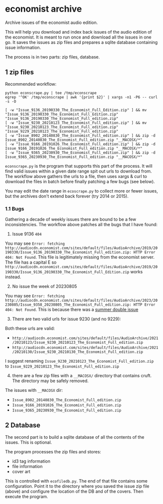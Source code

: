 # economist archive

Archive issues of the economist audio edition.

This will help you download and index back issues of the audio edition of the economist. It is meant to run once and download all the issues in one go. It saves the issues as zip files and prepares a sqlite database containing issue information.

The process is in two parts: zip files, database.

## 1 zip files

Recommended workflow:

```
python econscrape.py | tee /tmp/econscrape
egrep '^OK' /tmp/econscrape | awk '{print $2}' | xargs -n1 -P6 -- curl -s -O

[ -w "Issue_9136_20190330_The_Economist_Full_Edition.zip" ] && mv "Issue_9136_20190330_The_Economist_Full_Edition.zip" "Issue_9136_20190330_The_Economist_Full_edition.zip"
[ -w "Issue_9230_20210123_The_Economist_Full_edition.zip" ] && mv "Issue_9230_20210123_The_Economist_Full_edition.zip" "Issue_9229_20210123_The_Economist_Full_edition.zip"
[ -w "Issue_8902_20140830_The_Economist_Full_edition.zip" ] && zip -d Issue_8902_20140830_The_Economist_Full_edition.zip "__MACOSX/*"
[ -w "Issue_9166_20191026_The_Economist_Full_edition.zip" ] && zip -d Issue_9166_20191026_The_Economist_Full_edition.zip "__MACOSX/*"
[ -w "Issue_9365_20230930_The_Economist_Full_edition.zip" ] && zip -d Issue_9365_20230930_The_Economist_Full_edition.zip "__MACOSX/*"
```

`econscrape.py` is the program that supports this part of the process. It will find valid issues within a given date range spit out urls to download from. The workflow above gathers the urls to a file, then uses xargs & curl to download the files in batch before finally patching a few bugs (see below).

You may edit the date range in `ecoscrape.py` to collect more or fewer issues, but the archives don't extend back forever (try 2014 or 2015).

### 1.1 Bugs

Gathering a decade of weekly issues there are bound to be a few inconsistencies. The workflow above patches all the bugs that I have found:

1. Issue 9136 `404`

You may see `Error: fetching http://audiocdn.economist.com/sites/default/files/AudioArchive/2019/20190330/Issue_9136_20190330_The_Economist_Full_edition.zip: HTTP Error 404: Not Found`. This file is legitimately missing from the economist server. The file has a capital E so `http://audiocdn.economist.com/sites/default/files/AudioArchive/2019/20190330/Issue_9136_20190330_The_Economist_Full_Edition.zip` works instead.

2. No issue the week of 20230805

You may see `Error: fetching http://audiocdn.economist.com/sites/default/files/AudioArchive/2023/20230805/Issue_9358_20230805_The_Economist_Full_edition.zip: HTTP Error 404: Not Found`. This is because there was a [summer double issue](https://myaccount.economist.com/s/article/double-issue-FAQ)

3. There are two valid urls for issue 9230 (and no 9229):

Both these urls are valid:

  - `http://audiocdn.economist.com/sites/default/files/AudioArchive/2021/20210123/Issue_9230_20210123_The_Economist_Full_edition.zip`
  - `http://audiocdn.economist.com/sites/default/files/AudioArchive/2021/20210130/Issue_9230_20210130_The_Economist_Full_edition.zip`

I suggest renaming `Issue_9230_20210123_The_Economist_Full_edition.zip` to `Issue_9229_20210123_The_Economist_Full_edition.zip`

4. there are a few zip files with a `__MACOSX/` directory that contains cruft. The directory may be safely removed.

The issues with `__MACOSX` dir:

  - `Issue_8902_20140830_The_Economist_Full_edition.zip`
  - `Issue_9166_20191026_The_Economist_Full_edition.zip`
  - `Issue_9365_20230930_The_Economist_Full_edition.zip`

## 2 Database

The second part is to build a sqlite database of all the contents of the issues. This is optional.

The program processes the zip files and stores:

  - id3 tag information
  - file information
  - cover art

This is controlled with `ecofiledb.py`. The end of that file contains some configuration. Point it to the directory where you saved the issue zip file (above) and configure the location of the DB and of the covers. Then execute the program.
